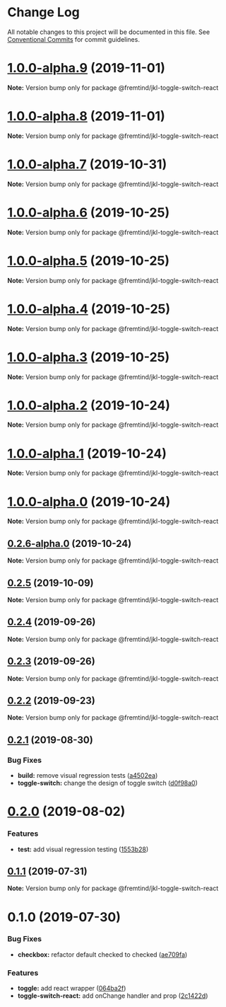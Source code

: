 # Change Log

All notable changes to this project will be documented in this file.
See [Conventional Commits](https://conventionalcommits.org) for commit guidelines.

# [1.0.0-alpha.9](https://github.com/fremtind/jokul/compare/@fremtind/jkl-toggle-switch-react@1.0.0-alpha.8...@fremtind/jkl-toggle-switch-react@1.0.0-alpha.9) (2019-11-01)

**Note:** Version bump only for package @fremtind/jkl-toggle-switch-react





# [1.0.0-alpha.8](https://github.com/fremtind/jokul/compare/@fremtind/jkl-toggle-switch-react@1.0.0-alpha.7...@fremtind/jkl-toggle-switch-react@1.0.0-alpha.8) (2019-11-01)

**Note:** Version bump only for package @fremtind/jkl-toggle-switch-react





# [1.0.0-alpha.7](https://github.com/fremtind/jokul/compare/@fremtind/jkl-toggle-switch-react@1.0.0-alpha.6...@fremtind/jkl-toggle-switch-react@1.0.0-alpha.7) (2019-10-31)

**Note:** Version bump only for package @fremtind/jkl-toggle-switch-react





# [1.0.0-alpha.6](https://github.com/fremtind/jokul/compare/@fremtind/jkl-toggle-switch-react@1.0.0-alpha.5...@fremtind/jkl-toggle-switch-react@1.0.0-alpha.6) (2019-10-25)

**Note:** Version bump only for package @fremtind/jkl-toggle-switch-react





# [1.0.0-alpha.5](https://github.com/fremtind/jokul/compare/@fremtind/jkl-toggle-switch-react@1.0.0-alpha.4...@fremtind/jkl-toggle-switch-react@1.0.0-alpha.5) (2019-10-25)

**Note:** Version bump only for package @fremtind/jkl-toggle-switch-react





# [1.0.0-alpha.4](https://github.com/fremtind/jokul/compare/@fremtind/jkl-toggle-switch-react@1.0.0-alpha.3...@fremtind/jkl-toggle-switch-react@1.0.0-alpha.4) (2019-10-25)

**Note:** Version bump only for package @fremtind/jkl-toggle-switch-react





# [1.0.0-alpha.3](https://github.com/fremtind/jokul/compare/@fremtind/jkl-toggle-switch-react@1.0.0-alpha.2...@fremtind/jkl-toggle-switch-react@1.0.0-alpha.3) (2019-10-25)

**Note:** Version bump only for package @fremtind/jkl-toggle-switch-react





# [1.0.0-alpha.2](https://github.com/fremtind/jokul/compare/@fremtind/jkl-toggle-switch-react@1.0.0-alpha.1...@fremtind/jkl-toggle-switch-react@1.0.0-alpha.2) (2019-10-24)

**Note:** Version bump only for package @fremtind/jkl-toggle-switch-react





# [1.0.0-alpha.1](https://github.com/fremtind/jokul/compare/@fremtind/jkl-toggle-switch-react@1.0.0-alpha.0...@fremtind/jkl-toggle-switch-react@1.0.0-alpha.1) (2019-10-24)

**Note:** Version bump only for package @fremtind/jkl-toggle-switch-react





# [1.0.0-alpha.0](https://github.com/fremtind/jokul/compare/@fremtind/jkl-toggle-switch-react@0.2.6-alpha.0...@fremtind/jkl-toggle-switch-react@1.0.0-alpha.0) (2019-10-24)

**Note:** Version bump only for package @fremtind/jkl-toggle-switch-react





## [0.2.6-alpha.0](https://github.com/fremtind/jokul/compare/@fremtind/jkl-toggle-switch-react@0.2.5...@fremtind/jkl-toggle-switch-react@0.2.6-alpha.0) (2019-10-24)

**Note:** Version bump only for package @fremtind/jkl-toggle-switch-react





## [0.2.5](https://github.com/fremtind/jokul/compare/@fremtind/jkl-toggle-switch-react@0.2.4...@fremtind/jkl-toggle-switch-react@0.2.5) (2019-10-09)

**Note:** Version bump only for package @fremtind/jkl-toggle-switch-react





## [0.2.4](https://github.com/fremtind/jokul/compare/@fremtind/jkl-toggle-switch-react@0.2.3...@fremtind/jkl-toggle-switch-react@0.2.4) (2019-09-26)

**Note:** Version bump only for package @fremtind/jkl-toggle-switch-react





## [0.2.3](https://github.com/fremtind/jokul/compare/@fremtind/jkl-toggle-switch-react@0.2.2...@fremtind/jkl-toggle-switch-react@0.2.3) (2019-09-26)

**Note:** Version bump only for package @fremtind/jkl-toggle-switch-react





## [0.2.2](https://github.com/fremtind/jokul/compare/@fremtind/jkl-toggle-switch-react@0.2.1...@fremtind/jkl-toggle-switch-react@0.2.2) (2019-09-23)

**Note:** Version bump only for package @fremtind/jkl-toggle-switch-react





## [0.2.1](https://github.com/fremtind/jokul/compare/@fremtind/jkl-toggle-switch-react@0.2.0...@fremtind/jkl-toggle-switch-react@0.2.1) (2019-08-30)


### Bug Fixes

* **build:** remove visual regression tests ([a4502ea](https://github.com/fremtind/jokul/commit/a4502ea))
* **toggle-switch:** change the design of toggle switch ([d0f98a0](https://github.com/fremtind/jokul/commit/d0f98a0))





# [0.2.0](https://github.com/fremtind/jokul/compare/@fremtind/jkl-toggle-switch-react@0.1.1...@fremtind/jkl-toggle-switch-react@0.2.0) (2019-08-02)


### Features

* **test:** add visual regression testing ([1553b28](https://github.com/fremtind/jokul/commit/1553b28))





## [0.1.1](https://github.com/fremtind/jokul/compare/@fremtind/jkl-toggle-switch-react@0.1.0...@fremtind/jkl-toggle-switch-react@0.1.1) (2019-07-31)

**Note:** Version bump only for package @fremtind/jkl-toggle-switch-react





# 0.1.0 (2019-07-30)


### Bug Fixes

* **checkbox:** refactor default checked to checked ([ae709fa](https://github.com/fremtind/jokul/commit/ae709fa))


### Features

* **toggle:** add react wrapper ([064ba2f](https://github.com/fremtind/jokul/commit/064ba2f))
* **toggle-switch-react:** add onChange handler and prop ([2c1422d](https://github.com/fremtind/jokul/commit/2c1422d))

